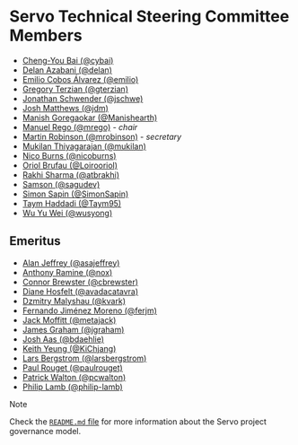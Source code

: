 # Servo Technical Steering Committee Members

- [Cheng-You Bai (@cybai)](https://github.com/cybai)
- [Delan Azabani (@delan)](https://github.com/delan)
- [Emilio Cobos Álvarez (@emilio)](https://github.com/emilio)
- [Gregory Terzian (@gterzian)](https://github.com/gterzian)
- [Jonathan Schwender (@jschwe)](https://github.com/jschwe)
- [Josh Matthews (@jdm)](https://github.com/jdm)
- [Manish Goregaokar (@Manishearth)](https://github.com/Manishearth)
- [Manuel Rego (@mrego)](https://github.com/mrego) - *chair*
- [Martin Robinson (@mrobinson)](https://github.com/mrobinson) - *secretary*
- [Mukilan Thiyagarajan (@mukilan)](https://github.com/mukilan)
- [Nico Burns (@nicoburns)](https://github.com/nicoburns)
- [Oriol Brufau (@Loirooriol)](https://github.com/Loirooriol)
- [Rakhi Sharma (@atbrakhi)](https://github.com/atbrakhi)
- [Samson (@sagudev)](https://github.com/sagudev)
- [Simon Sapin (@SimonSapin)](https://github.com/SimonSapin)
- [Taym Haddadi (@Taym95)](https://github.com/Taym95)
- [Wu Yu Wei (@wusyong)](https://github.com/wusyong)

## Emeritus

- [Alan Jeffrey (@asajeffrey)](https://github.com/asajeffrey)
- [Anthony Ramine (@nox)](https://github.com/nox)
- [Connor Brewster (@cbrewster)](https://github.com/cbrewster)
- [Diane Hosfelt (@avadacatavra)](https://github.com/avadacatavra)
- [Dzmitry Malyshau (@kvark)](https://github.com/kvark)
- [Fernando Jiménez Moreno (@ferjm)](https://github.com/ferjm)
- [Jack Moffitt (@metajack)](https://github.com/metajack)
- [James Graham (@jgraham)](https://github.com/jgraham)
- [Josh Aas (@bdaehlie)](https://github.com/bdaehlie)
- [Keith Yeung (@KiChjang)](https://github.com/KiChjang)
- [Lars Bergstrom (@larsbergstrom)](https://github.com/larsbergstrom)
- [Paul Rouget (@paulrouget)](https://github.com/paulrouget)
- [Patrick Walton (@pcwalton)](https://github.com/pcwalton)
- [Philip Lamb (@philip-lamb)](https://github.com/philip-lamb)

> [!NOTE]
> Check the [`README.md` file](README.md) for more information about the Servo project governance model.

